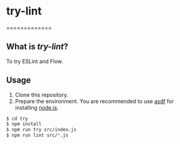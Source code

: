 # try-lint
=============

## What is *try-lint*?

To try ESLint and Flow.

## Usage

1. Clone this repository.
2. Prepare the environment. You are recommended to use [asdf](https://github.com/asdf-vm/asdf) for installing [node.js](https://nodejs.org/en/).
```bash
$ cd try
$ npm install
$ npm run try src/index.js
$ npm run lint src/*.js
```
